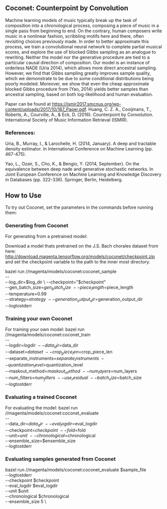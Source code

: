 ## Coconet: Counterpoint by Convolution

Machine learning models of music typically break up the
task of composition into a chronological process, composing
a piece of music in a single pass from beginning to
end. On the contrary, human composers write music in
a nonlinear fashion, scribbling motifs here and there, often
revisiting choices previously made. In order to better
approximate this process, we train a convolutional neural
network to complete partial musical scores, and explore the
use of blocked Gibbs sampling as an analogue to rewriting.
Neither the model nor the generative procedure are tied to
a particular causal direction of composition.
Our model is an instance of orderless NADE (Uria 2014),
which allows more direct ancestral sampling. However,
we find that Gibbs sampling greatly improves sample quality,
which we demonstrate to be due to some conditional
distributions being poorly modeled. Moreover, we show
that even the cheap approximate blocked Gibbs procedure
from (Yao, 2014) yields better samples than ancestral sampling,
based on both log-likelihood and human evaluation.

Paper can be found at https://ismir2017.smcnus.org/wp-content/uploads/2017/10/187_Paper.pdf.
Huang, C. Z. A., Cooijmans, T., Roberts, A., Courville, A., & Eck, D. (2016). Counterpoint by Convolution. International Society of Music Information Retrieval (ISMIR).

### References:

Uria, B., Murray, I., & Larochelle, H. (2014, January). A deep and tractable density estimator. In International Conference on Machine Learning (pp. 467-475).

Yao, L., Ozair, S., Cho, K., & Bengio, Y. (2014, September). On the equivalence between deep nade and generative stochastic networks. In Joint European Conference on Machine Learning and Knowledge Discovery in Databases (pp. 322-336). Springer, Berlin, Heidelberg.

## How to Use

To try out Coconet, set the parameters in the commands before running them:

### Generating from Coconet

For generating from a pretrained model:

Download a model thats pretrained on the J.S. Bach chorales dataset from here: http://download.magenta.tensorflow.org/models/coconet/checkpoint.zip
and set the checkpoint variable to the path to the inner most directory.

bazel run //magenta/models/coconet:coconet_sample \
-- \
--log_dir=$log_dir \
--checkpoint="$checkpoint" \
--gen_batch_size=$gen_batch_size \
--piece_length=$piece_length \
--temperature=0.99 \
--strategy=$strategy \
--generation_output_dir=$generation_output_dir \
--logtostderr


### Training your own Coconet

For training your own model:
bazel run //magenta/models/coconet:coconet_train \
  -- \
  --logdir=$logdir \
  --data_dir=$data_dir \
  --dataset=$dataset \
  --crop_piece_len=$crop_piece_len \
  --separate_instruments=$separate_instruments \
  --quantization_level=$quantization_level \
  --maskout_method=$maskout_method \
  --num_layers=$num_layers \
  --num_filters=$num_filters \
  --use_residual \
  --batch_size=$batch_size \
  --logtostderr


### Evaluating a trained Coconet

For evaluating the model:
bazel run //magenta/models/coconet:coconet_evaluate \
-- \
--data_dir=$data_dir \
--eval_logdir=$eval_logdir \
--checkpoint=$checkpoint \
--fold=$fold \
--unit=$unit \
--chronological=$chronological \
--ensemble_size=$ensemble_size \
--logtostderr


### Evaluating samples generated from Coconet

bazel run //magenta/models/coconet:coconet_evaluate $sample_file \
--logtostderr \
--checkpoint $checkpoint \
--eval_logdir $eval_logdir \
--unit $unit \
--chronological $chronological \
--ensemble_size 5 \


